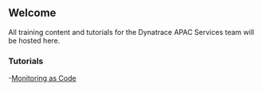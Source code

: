 ## Welcome

All training content and tutorials for the Dynatrace APAC Services team will be hosted here.

### Tutorials

-[Monitoring as Code](mac)
